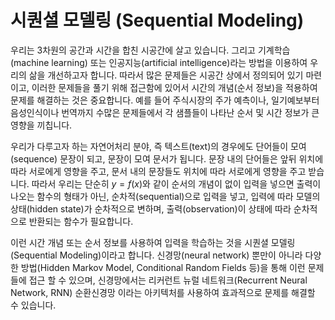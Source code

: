 # 시퀀셜 모델링 (Sequential Modeling)

우리는 3차원의 공간과 시간을 합친 시공간에 살고 있습니다. 그리고 기계학습(machine learning) 또는 인공지능(artificial intelligence)라는 방법을 이용하여 우리의 삶을 개선하고자 합니다. 따라서 많은 문제들은 시공간 상에서 정의되어 있기 마련이고, 이러한 문제들을 풀기 위해 접근함에 있어서 시간의 개념(순서 정보)을 적용하여 문제를 해결하는 것은 중요합니다. 예를 들어 주식시장의 주가 예측이나, 일기예보부터 음성인식이나 번역까지 수많은 문제들에서 각 샘플들이 나타난 순서 및 시간 정보가 큰 영향을 끼칩니다.

우리가 다루고자 하는 자연어처리 분야, 즉 텍스트(text)의 경우에도 단어들이 모여(sequence) 문장이 되고, 문장이 모여 문서가 됩니다. 문장 내의 단어들은 앞뒤 위치에 따라 서로에게 영향을 주고, 문서 내의 문장들도 위치에 따라 서로에게 영향을 주고 받습니다. 따라서 우리는 단순히 $y=f(x)$와 같이 순서의 개념이 없이 입력을 넣으면 출력이 나오는 함수의 형태가 아닌, 순차적(sequential)으로 입력을 넣고, 입력에 따라 모델의 상태(hidden state)가 순차적으로 변하며, 출력(observation)이 상태에 따라 순차적으로 반환되는 함수가 필요합니다.

이런 시간 개념 또는 순서 정보를 사용하여 입력을 학습하는 것을 시퀀셜 모델링(Sequential Modeling)이라고 합니다. 신경망(neural network) 뿐만이 아니라 다양한 방법(Hidden Markov Model, Conditional Random Fields 등)을 통해 이런 문제들에 접근 할 수 있으며, 신경망에서는 리커런트 뉴럴 네트워크(Recurrent Neural Network, RNN)<comment> 순환신경망 </comment>이라는 아키텍처를 사용하여 효과적으로 문제를 해결할 수 있습니다.
